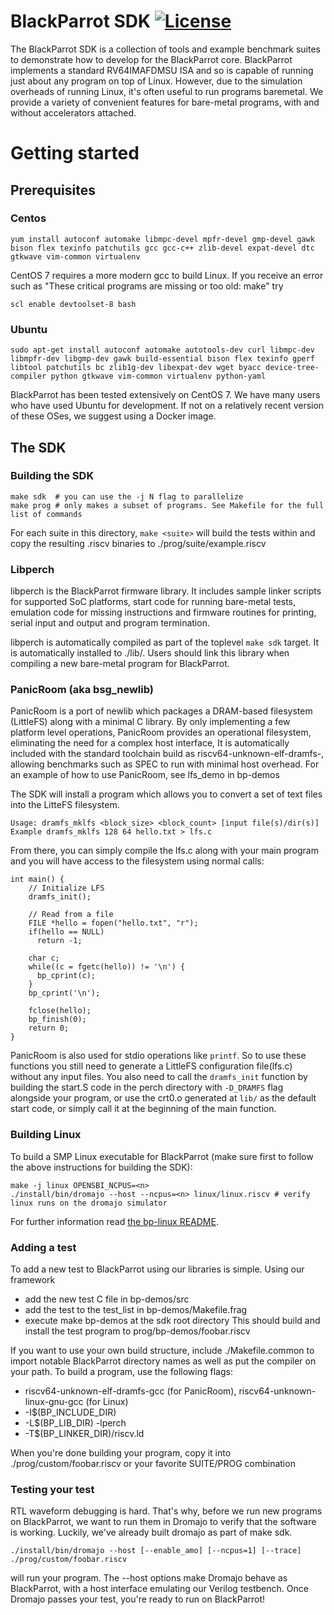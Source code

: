 # BlackParrot SDK [![License](https://img.shields.io/badge/License-BSD%203--Clause-blue.svg)](https://opensource.org/licenses/BSD-3-Clause)
The BlackParrot SDK is a collection of tools and example benchmark suites to demonstrate how to
develop for the BlackParrot core. BlackParrot implements a standard RV64IMAFDMSU ISA and so is
capable of running just about any program on top of Linux. However, due to the simulation overheads
of running Linux, it's often useful to run programs baremetal. We provide a variety of convenient
features for bare-metal programs, with and without accelerators attached.

# Getting started

## Prerequisites
### Centos

    yum install autoconf automake libmpc-devel mpfr-devel gmp-devel gawk  bison flex texinfo patchutils gcc gcc-c++ zlib-devel expat-devel dtc gtkwave vim-common virtualenv

CentOS 7 requires a more modern gcc to build Linux. If you receive an error such as "These critical
programs are missing or too old: make" try

    scl enable devtoolset-8 bash

### Ubuntu

    sudo apt-get install autoconf automake autotools-dev curl libmpc-dev libmpfr-dev libgmp-dev gawk build-essential bison flex texinfo gperf libtool patchutils bc zlib1g-dev libexpat-dev wget byacc device-tree-compiler python gtkwave vim-common virtualenv python-yaml

BlackParrot has been tested extensively on CentOS 7. We have many users who have used Ubuntu for
development. If not on a relatively recent version of these OSes, we suggest using a
Docker image.

## The SDK

### Building the SDK

    make sdk  # you can use the -j N flag to parallelize
    make prog # only makes a subset of programs. See Makefile for the full list of commands

For each suite in this directory, `make <suite>` will build the tests within and copy the resulting
.riscv binaries to ./prog/suite/example.riscv

### Libperch
libperch is the BlackParrot firmware library. It includes sample linker scripts for supported SoC
platforms, start code for running bare-metal tests, emulation code for missing instructions and
firmware routines for printing, serial input and output and program termination.

libperch is automatically compiled as part of the toplevel `make sdk` target. It is automatically
installed to ./lib/. Users should link this library when compiling a new bare-metal program for
BlackParrot.

### PanicRoom (aka bsg\_newlib)
PanicRoom is a port of newlib which packages a DRAM-based filesystem (LittleFS) along with a minimal
C library. By only implementing a few platform level operations, PanicRoom provides an operational
filesystem, eliminating the need for a complex host interface, It is automatically included with the
standard toolchain build as riscv64-unknown-elf-dramfs-, allowing benchmarks such as SPEC to run with minimal host overhead. For an example of how to use PanicRoom, see lfs\_demo in bp-demos

The SDK will install a program which allows you to convert a set of text files into the LitteFS
filesystem.

    Usage: dramfs_mklfs <block_size> <block_count> [input file(s)/dir(s)]
    Example dramfs_mklfs 128 64 hello.txt > lfs.c

From there, you can simply compile the lfs.c along with your main program and you will have access
to the filesystem using normal calls:

    int main() {
        // Initialize LFS
        dramfs_init();
    
        // Read from a file
        FILE *hello = fopen("hello.txt", "r");
        if(hello == NULL)
          return -1;
    
        char c;
        while((c = fgetc(hello)) != '\n') {
          bp_cprint(c);
        }
        bp_cprint('\n');
    
        fclose(hello);
        bp_finish(0);
        return 0;
    }

PanicRoom is also used for stdio operations like `printf`. So to use these functions you still need to generate a LittleFS configuration file(lfs.c) without any input files. You also need to call the `dramfs_init` function by building the start.S code in the perch directory with `-D_DRAMFS` flag alongside your program, or use the crt0.o generated at `lib/` as the default start code, or simply call it at the beginning of the main function.

### Building Linux
To build a SMP Linux executable for BlackParrot (make sure first to follow the above instructions for building the SDK):
```
make -j linux OPENSBI_NCPUS=<n>
./install/bin/dromajo --host --ncpus=<n> linux/linux.riscv # verify linux runs on the dromajo simulator
```
For further information read [the bp-linux README](https://github.com/black-parrot-sdk/bp-linux/blob/master/README.md).


### Adding a test
To add a new test to BlackParrot using our libraries is simple. Using our framework
  - add the new test C file in bp-demos/src
  - add the test to the test\_list in bp-demos/Makefile.frag
  - execute make bp-demos at the sdk root directory
This should build and install the test program to prog/bp-demos/foobar.riscv

If you want to use your own build structure, include ./Makefile.common to import notable
BlackParrot directory names as well as put the compiler on your path. To build a program,
use the following flags:
  - riscv64-unknown-elf-dramfs-gcc (for PanicRoom), riscv64-unknown-linux-gnu-gcc (for Linux)
  - -I$(BP\_INCLUDE\_DIR)
  - -L$(BP\_LIB\_DIR) -lperch
  - -T$(BP\_LINKER\_DIR)/riscv.ld

When you're done building your program, copy it into ./prog/custom/foobar.riscv or your favorite
SUITE/PROG combination

### Testing your test
RTL waveform debugging is hard. That's why, before we run new programs on BlackParrot, we want to
run them in Dromajo to verify that the software is working. Luckily, we've already built dromajo as
part of make sdk.

    ./install/bin/dromajo --host [--enable_amo] [--ncpus=1] [--trace] ./prog/custom/foobar.riscv

will run your program. The --host options make Dromajo behave as BlackParrot, with a host interface
emulating our Verilog testbench. Once Dromajo passes your test, you're ready to run on BlackParrot! 

